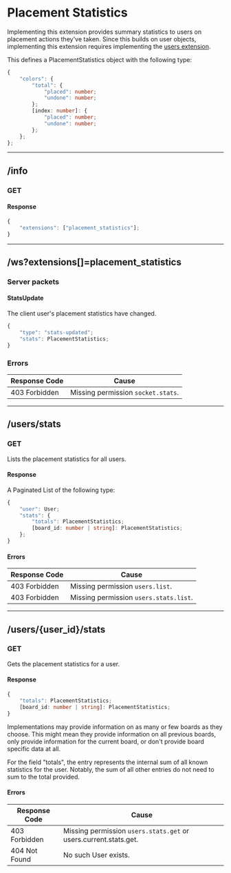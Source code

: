 Placement Statistics
====================
Implementing this extension provides summary statistics to users on placement actions they've taken.
Since this builds on user objects, implementing this extension requires implementing the [users extension](./users.md).

This defines a PlacementStatistics object with the following type:
```typescript
{
	"colors": {
		"total": {
			"placed": number;
			"undone": number;
		};
		[index: number]: {
			"placed": number;
			"undone": number;
		};
	};
};
```

--------------------------------------------------------------------------------

## /info
### GET
#### Response
```typescript
{
	"extensions": ["placement_statistics"];
}
```

--------------------------------------------------------------------------------

## /ws?extensions[]=placement_statistics
### Server packets
#### StatsUpdate
The client user's placement statistics have changed.
```typescript
{
	"type": "stats-updated";
	"stats": PlacementStatistics;
}
```
### Errors
| Response Code | Cause                              |
|---------------|------------------------------------|
| 403 Forbidden | Missing permission `socket.stats`. |

--------------------------------------------------------------------------------

## /users/stats
### GET
Lists the placement statistics for all users.
#### Response
A Paginated List of the following type:
```typescript
{
	"user": User;
	"stats": {
		"totals": PlacementStatistics;
		[board_id: number | string]: PlacementStatistics;
	};
}
```
#### Errors
| Response Code | Cause                                  |
|---------------|----------------------------------------|
| 403 Forbidden | Missing permission `users.list`.       |
| 403 Forbidden | Missing permission `users.stats.list`. |

--------------------------------------------------------------------------------

## /users/{user_id}/stats
### GET
Gets the placement statistics for a user.
#### Response
```typescript
{
	"totals": PlacementStatistics;
	[board_id: number | string]: PlacementStatistics;
}
```
Implementations may provide information on as many or few boards as they choose.
This might mean they provide information on all previous boards, only provide information for the current board, or don't provide board specific data at all.

For the field "totals", the entry represents the internal sum of all known statistics for the user.
Notably, the sum of all other entries do not need to sum to the total provided.
#### Errors
| Response Code | Cause                                                            |
|---------------|------------------------------------------------------------------|
| 403 Forbidden | Missing permission `users.stats.get` or users.current.stats.get. |
| 404 Not Found | No such User exists.                                             |